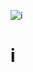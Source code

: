 ![i](https://user-images.githubusercontent.com/93558156/139756066-a48ee20c-f69f-40c6-824c-05bb216f27b0.png)
# i
